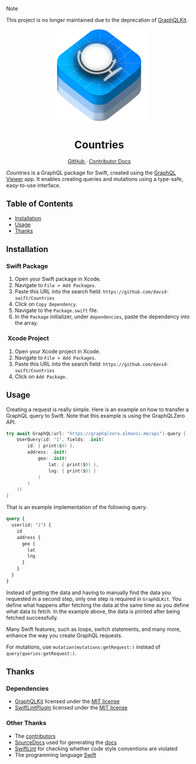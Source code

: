> [!NOTE]
> This project is no longer maintained due to the deprecation of [GraphQLKit](https://github.com/david-swift/GraphQLKit).

<p align="center">
  <img width="256" alt="Countries Icon" src="Icons/Icon.png">
  <h1 align="center">Countries</h1>
</p>

<p align="center">
  <a href="https://github.com/david-swift/Countries">
  GitHub
  </a>
  ·
  <a href="Documentation/Reference/Countries/README.md">
  Contributor Docs
  </a>
</p>

_Countries_ is a GraphQL package for Swift, created using the [GraphQL Viewer][1] app. It enables creating queries and mutations using a type-safe, easy-to-use interface.

## Table of Contents

- [Installation][2]
- [Usage][3]
- [Thanks][4]

## Installation

### Swift Package
1. Open your Swift package in Xcode.
2. Navigate to `File > Add Packages`.
3. Paste this URL into the search field: `https://github.com/david-swift/Countries`
4. Click on `Copy Dependency`.
5. Navigate to the `Package.swift` file.
6. In the `Package` initializer, under `dependencies`, paste the dependency into the array.

###  Xcode Project
1. Open your Xcode project in Xcode.
2. Navigate to `File > Add Packages`.
3. Paste this URL into the search field: `https://github.com/david-swift/Countries`
4. Click on `Add Package`.

## Usage

Creating a request is really simple. Here is an example on how to transfer a GraphQL query to Swift. Note that this example is using the GraphQLZero API.

```swift
try await GraphQL(url: "https://graphqlzero.almansi.me/api").query {
    UserQuery(id: "1", fields: .init(
        id: { print($0) },
        address: .init(
            geo: .init(
                lat: { print($0) },
                lng: { print($0) }
            )
        )
    ))
}
```

That is an example implementation of the following query:

```graphql
query {
  user(id: "1") {
    id
    address {
      geo {
        lat
        lng
      }
    }
  }
}
```

Instead of getting the data and having to manually find the data you requested in a second step, only one step is required in `GraphQLKit`. You define what happens after fetching the data at the same time as you define what data to fetch. In the example above, the data is printed after being fetched successfully.

Many Swift features, such as loops, switch statements, and many more, enhance the way you create GraphQL requests.

For mutations, use `mutation(mutations:getRequest:)` instead of `query(queries:getRequest:)`.

## Thanks

### Dependencies
-  [GraphQLKit][5] licensed under the [MIT license][6]
- [SwiftLintPlugin][7] licensed under the [MIT license][8]

### Other Thanks
- The [contributors][9]
- [SourceDocs][10] used for generating the [docs][11]
- [SwiftLint][12] for checking whether code style conventions are violated
- The programming language [Swift][13]

[1]:    https://github.com/david-swift/GraphQL-Viewer-macOS
[2]:    #Installation
[3]:    #Usage
[4]:    #Thanks
[5]:    https://github.com/david-swift/GraphQLKit-macOS/
[6]:    https://github.com/david-swift/GraphQLKit-macOS/blob/main/LICENSE.md
[7]:    https://github.com/lukepistrol/SwiftLintPlugin
[8]:    https://github.com/lukepistrol/SwiftLintPlugin/blob/main/LICENSE
[9]:    Contributors.md
[10]:    https://github.com/SourceDocs/SourceDocs
[11]:    Documentation/Reference/ActionKit/README.md
[12]:    https://github.com/realm/SwiftLint
[13]:    https://github.com/apple/swift
